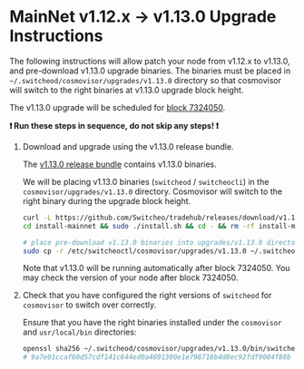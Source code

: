 # MainNet v1.12.x -> v1.13.0 Upgrade Instructions

The following instructions will allow patch your node from v1.12.x to v1.13.0, and pre-download v1.13.0 upgrade binaries. The binaries must be placed in `~/.switcheod/cosmovisor/upgrades/v1.13.0` directory so that cosmovisor will switch to the right binaries at v1.13.0 upgrade block height.

The v1.13.0 upgrade will be scheduled for [block 7324050](https://switcheo.org/blocks).

**:exclamation: Run these steps in sequence, do not skip any steps! :exclamation:**

1. Download and upgrade using the v1.13.0 release bundle.

    The [v1.13.0 release bundle](https://github.com/Switcheo/tradehub/releases/tag/v1.13.0) contains v1.13.0 binaries.

    We will be placing v1.13.0 binaries (`switcheod` / `switcheocli`) in the `cosmovisor/upgrades/v1.13.0` directory. Cosmovisor will switch to the right binary during the upgrade block height.

    ```bash
    curl -L https://github.com/Switcheo/tradehub/releases/download/v1.13.0/install-mainnet.tar.gz | tar -xz
    cd install-mainnet && sudo ./install.sh && cd - && rm -rf install-mainnet

    # place pre-download v1.13.0 binaries into upgrades/v1.13.0 directory
    sudo cp -r /etc/switcheoctl/cosmovisor/upgrades/v1.13.0 ~/.switcheod/cosmovisor/upgrades
    ```

    Note that v1.13.0 will be running automatically after block 7324050. You may check the version of your node after block 7324050.

2. Check that you have configured the right versions of `switcheod` for `cosmovisor` to switch over correctly.

    Ensure that you have the right binaries installed under the `cosmovisor` and `usr/local/bin` directories:

    ```bash
    openssl sha256 ~/.switcheod/cosmovisor/upgrades/v1.13.0/bin/switcheod
    # 9a7e01ccaf60d57cdf141c644ed0a4691300e1e798716b4d8ec92fdf9004f88b
    ```
